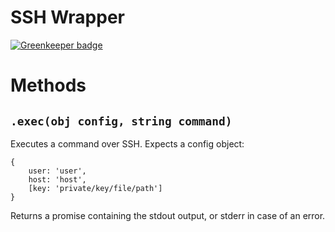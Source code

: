 # SSH Wrapper
[![Greenkeeper badge](https://badges.greenkeeper.io/grrr-amsterdam/ssh-wrapper.svg)](https://greenkeeper.io/)


# Methods
## `.exec(obj config, string command)`
Executes a command over SSH.
Expects a config object:
```node
{
    user: 'user',
    host: 'host',
    [key: 'private/key/file/path']
}
```

Returns a promise containing the stdout output, or stderr in case of an error.
